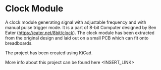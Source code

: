 # Clock Module
A clock module generating signal with adjustable frequency and with manual pulse trigger mode. It is a part of 8-bit Computer designed by Ben Eater (https://eater.net/8bit/clock). The clock module has been extracted from the original design and laid out on a small PCB which can fit onto breadboards.

The project has been created using KiCad.

More info about this project can be found here <INSERT_LINK>

